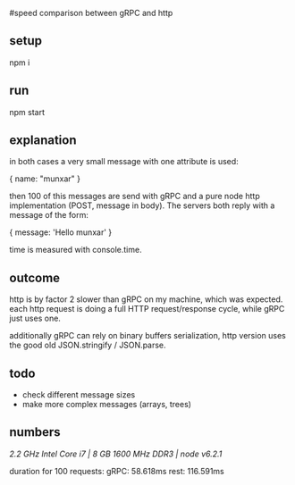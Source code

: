 #speed comparison between gRPC and http

## setup
npm i

## run
npm start

## explanation
in both cases a very small message with one attribute is used:

{
    name: "munxar"
}

then 100 of this messages are send with gRPC and a pure node http 
implementation (POST, message in body). The servers both reply with a 
message of the form:

{
    message: 'Hello munxar'
}

time is measured with console.time.
 
## outcome
http is by factor 2 slower than gRPC on my machine, which was expected. 
each http request is doing a full HTTP request/response cycle, while 
gRPC just uses one.

additionally gRPC can rely on binary buffers serialization, http version 
uses the good old JSON.stringify / JSON.parse.

## todo
- check different message sizes
- make more complex messages (arrays, trees)
 
## numbers 
*2.2 GHz Intel Core i7 | 8 GB 1600 MHz DDR3 | node v6.2.1*

duration for 100 requests:
gRPC: 58.618ms
rest: 116.591ms
